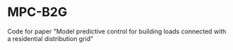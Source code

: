 # MPC-B2G
Code for paper "Model predictive control for building loads connected with a residential distribution grid"
